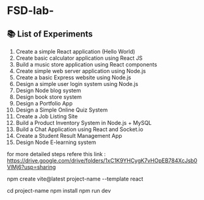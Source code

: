 # FSD-lab-  



## 📚 List of Experiments

1. Create a simple React application (Hello World)
2. Create basic calculator application using React JS
3. Build a music store application using React components
4. Create simple web server application using Node.js
5. Create a basic Express website using Node.js
6. Design a simple user login system using Node.js
7. Design Node blog system
8. Design book store system
9. Design a Portfolio App
10. Design a Simple Online Quiz System
11. Create a Job Listing Site
12. Build a Product Inventory System in Node.js + MySQL
13. Build a Chat Application using React and Socket.io
14. Create a Student Result Management App
15. Design Node E-learning system

for more detailed steps refere this link :  https://drive.google.com/drive/folders/1xC1K9YHCygK7vHOpEB784XcJsb0VlMj6?usp=sharing  




npm create vite@latest project-name --template react

cd project-name 
npm install 
npm run dev    